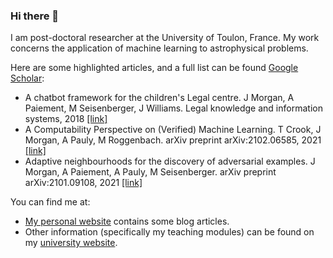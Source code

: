 ### Hi there 👋

I am post-doctoral researcher at the University of Toulon, France. My work concerns the application of machine learning to astrophysical problems. 

Here are some highlighted articles, and a full list can be found <a href="https://scholar.google.com/citations?user=AO1az5YAAAAJ">Google Scholar</a>:
- A chatbot framework for the children's Legal centre. J Morgan, A Paiement, M Seisenberger, J Williams. Legal knowledge and information systems, 2018 <a href="https://scholar.google.com/citations?view_op=view_citation&user=AO1az5YAAAAJ&citation_for_view=AO1az5YAAAAJ:d1gkVwhDpl0C">[link]</a>
- A Computability Perspective on (Verified) Machine Learning. T Crook, J Morgan, A Pauly, M Roggenbach. arXiv preprint arXiv:2102.06585, 2021 <a href="https://scholar.google.com/citations?view_op=view_citation&user=AO1az5YAAAAJ&citation_for_view=AO1az5YAAAAJ:UeHWp8X0CEIC">[link]</a>
- Adaptive neighbourhoods for the discovery of adversarial examples. J Morgan, A Paiement, A Pauly, M Seisenberger. arXiv preprint arXiv:2101.09108, 2021 <a href="https://scholar.google.com/citations?view_op=view_citation&user=AO1az5YAAAAJ&citation_for_view=AO1az5YAAAAJ:qjMakFHDy7sC">[link]</a>

You can find me at:
- <a href="https://morganwastaken.com">My personal website</a> contains some blog articles.
- Other information (specifically my teaching modules) can be found on my <a href="https://pageperso.lis-lab.fr/jay.morgan/index.html">university website</a>.
